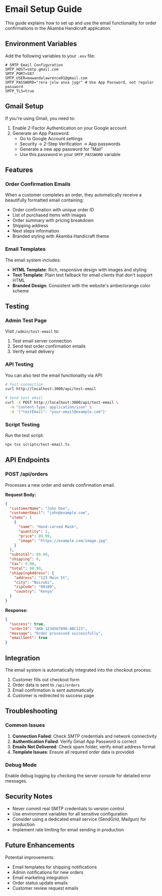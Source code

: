 # Email Setup Guide

This guide explains how to set up and use the email functionality for order confirmations in the Akamba Handicraft application.

## Environment Variables

Add the following variables to your `.env` file:

```env
# SMTP Email Configuration
SMTP_HOST=smtp.gmail.com
SMTP_PORT=587
SMTP_USER=mawandalawrence01@gmail.com
SMTP_PASSWORD="rera jxlw anxa jygr" # Use App Password, not regular password
SMTP_TLS=true
```

## Gmail Setup

If you're using Gmail, you need to:

1. Enable 2-Factor Authentication on your Google account
2. Generate an App Password:
   - Go to Google Account settings
   - Security → 2-Step Verification → App passwords
   - Generate a new app password for "Mail"
   - Use this password in your `SMTP_PASSWORD` variable

## Features

### Order Confirmation Emails

When a customer completes an order, they automatically receive a beautifully formatted email containing:

- Order confirmation with unique order ID
- List of purchased items with images
- Order summary with pricing breakdown
- Shipping address
- Next steps information
- Branded styling with Akamba Handicraft theme

### Email Templates

The email system includes:

- **HTML Template**: Rich, responsive design with images and styling
- **Text Template**: Plain text fallback for email clients that don't support HTML
- **Branded Design**: Consistent with the website's amber/orange color scheme

## Testing

### Admin Test Page

Visit `/admin/test-email` to:

1. Test email server connection
2. Send test order confirmation emails
3. Verify email delivery

### API Testing

You can also test the email functionality via API:

```bash
# Test connection
curl http://localhost:3000/api/test-email

# Send test email
curl -X POST http://localhost:3000/api/test-email \
  -H "Content-Type: application/json" \
  -d '{"testEmail": "your-email@example.com"}'
```

### Script Testing

Run the test script:

```bash
npx tsx scripts/test-email.ts
```

## API Endpoints

### POST /api/orders

Processes a new order and sends confirmation email.

**Request Body:**
```json
{
  "customerName": "John Doe",
  "customerEmail": "john@example.com",
  "items": [
    {
      "name": "Hand-carved Mask",
      "quantity": 1,
      "price": 89.99,
      "image": "https://example.com/image.jpg"
    }
  ],
  "subtotal": 89.99,
  "shipping": 0,
  "tax": 9.00,
  "total": 98.99,
  "shippingAddress": {
    "address": "123 Main St",
    "city": "Nairobi",
    "zipCode": "00100",
    "country": "Kenya"
  }
}
```

**Response:**
```json
{
  "success": true,
  "orderId": "AKB-1234567890-ABC123",
  "message": "Order processed successfully",
  "emailSent": true
}
```

## Integration

The email system is automatically integrated into the checkout process:

1. Customer fills out checkout form
2. Order data is sent to `/api/orders`
3. Email confirmation is sent automatically
4. Customer is redirected to success page

## Troubleshooting

### Common Issues

1. **Connection Failed**: Check SMTP credentials and network connectivity
2. **Authentication Failed**: Verify Gmail App Password is correct
3. **Emails Not Delivered**: Check spam folder, verify email address format
4. **Template Issues**: Ensure all required order data is provided

### Debug Mode

Enable debug logging by checking the server console for detailed error messages.

## Security Notes

- Never commit real SMTP credentials to version control
- Use environment variables for all sensitive configuration
- Consider using a dedicated email service (SendGrid, Mailgun) for production
- Implement rate limiting for email sending in production

## Future Enhancements

Potential improvements:

- Email templates for shipping notifications
- Admin notifications for new orders
- Email marketing integration
- Order status update emails
- Customer review request emails
